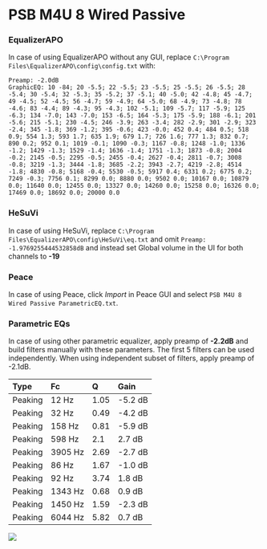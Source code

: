 # PSB M4U 8 Wired Passive

### EqualizerAPO
In case of using EqualizerAPO without any GUI, replace `C:\Program Files\EqualizerAPO\config\config.txt`
with:
```
Preamp: -2.0dB
GraphicEQ: 10 -84; 20 -5.5; 22 -5.5; 23 -5.5; 25 -5.5; 26 -5.5; 28 -5.4; 30 -5.4; 32 -5.3; 35 -5.2; 37 -5.1; 40 -5.0; 42 -4.8; 45 -4.7; 49 -4.5; 52 -4.5; 56 -4.7; 59 -4.9; 64 -5.0; 68 -4.9; 73 -4.8; 78 -4.6; 83 -4.4; 89 -4.3; 95 -4.3; 102 -5.1; 109 -5.7; 117 -5.9; 125 -6.3; 134 -7.0; 143 -7.0; 153 -6.5; 164 -5.3; 175 -5.9; 188 -6.1; 201 -5.6; 215 -5.1; 230 -4.5; 246 -3.9; 263 -3.4; 282 -2.9; 301 -2.9; 323 -2.4; 345 -1.8; 369 -1.2; 395 -0.6; 423 -0.0; 452 0.4; 484 0.5; 518 0.9; 554 1.3; 593 1.7; 635 1.9; 679 1.7; 726 1.6; 777 1.3; 832 0.7; 890 0.2; 952 0.1; 1019 -0.1; 1090 -0.3; 1167 -0.8; 1248 -1.0; 1336 -1.2; 1429 -1.3; 1529 -1.4; 1636 -1.4; 1751 -1.3; 1873 -0.8; 2004 -0.2; 2145 -0.5; 2295 -0.5; 2455 -0.4; 2627 -0.4; 2811 -0.7; 3008 -0.8; 3219 -1.3; 3444 -1.8; 3685 -2.2; 3943 -2.7; 4219 -2.8; 4514 -1.8; 4830 -0.8; 5168 -0.4; 5530 -0.5; 5917 0.4; 6331 0.2; 6775 0.2; 7249 -0.3; 7756 0.1; 8299 0.0; 8880 0.0; 9502 0.0; 10167 0.0; 10879 0.0; 11640 0.0; 12455 0.0; 13327 0.0; 14260 0.0; 15258 0.0; 16326 0.0; 17469 0.0; 18692 0.0; 20000 0.0
```

### HeSuVi
In case of using HeSuVi, replace `C:\Program Files\EqualizerAPO\config\HeSuVi\eq.txt` and omit `Preamp:
-1.9769255444532858dB` and instead set Global volume in the UI for both channels to **-19**

### Peace
In case of using Peace, click *Import* in Peace GUI and select `PSB M4U 8 Wired Passive ParametricEQ.txt`.

### Parametric EQs
In case of using other parametric equalizer, apply preamp of **-2.2dB** and build filters manually
with these parameters. The first 5 filters can be used independently.
When using independent subset of filters, apply preamp of -2.1dB.

| Type    | Fc      |    Q | Gain    |
|:--------|:--------|:-----|:--------|
| Peaking | 12 Hz   | 1.05 | -5.2 dB |
| Peaking | 32 Hz   | 0.49 | -4.2 dB |
| Peaking | 158 Hz  | 0.81 | -5.9 dB |
| Peaking | 598 Hz  | 2.1  | 2.7 dB  |
| Peaking | 3905 Hz | 2.69 | -2.7 dB |
| Peaking | 86 Hz   | 1.67 | -1.0 dB |
| Peaking | 92 Hz   | 3.74 | 1.8 dB  |
| Peaking | 1343 Hz | 0.68 | 0.9 dB  |
| Peaking | 1450 Hz | 1.59 | -2.3 dB |
| Peaking | 6044 Hz | 5.82 | 0.7 dB  |

![](https://raw.githubusercontent.com/jaakkopasanen/AutoEq/master/results/innerfidelity/sbaf-serious/PSB%20M4U%208%20Wired%20Passive/PSB%20M4U%208%20Wired%20Passive.png)